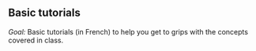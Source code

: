 ## Basic tutorials

_Goal:_ Basic tutorials (in French) to help you get to grips with the concepts covered in class.